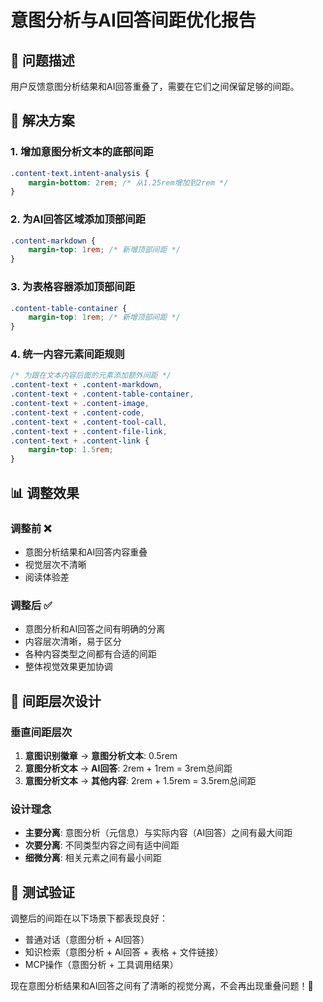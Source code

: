 # 意图分析与AI回答间距优化报告

## 🎯 问题描述
用户反馈意图分析结果和AI回答重叠了，需要在它们之间保留足够的间距。

## 🔧 解决方案

### 1. 增加意图分析文本的底部间距
```css
.content-text.intent-analysis {
    margin-bottom: 2rem; /* 从1.25rem增加到2rem */
}
```

### 2. 为AI回答区域添加顶部间距
```css
.content-markdown {
    margin-top: 1rem; /* 新增顶部间距 */
}
```

### 3. 为表格容器添加顶部间距
```css
.content-table-container {
    margin-top: 1rem; /* 新增顶部间距 */
}
```

### 4. 统一内容元素间距规则
```css
/* 为跟在文本内容后面的元素添加额外间距 */
.content-text + .content-markdown,
.content-text + .content-table-container,
.content-text + .content-image,
.content-text + .content-code,
.content-text + .content-tool-call,
.content-text + .content-file-link,
.content-text + .content-link {
    margin-top: 1.5rem;
}
```

## 📊 调整效果

### 调整前 ❌
- 意图分析结果和AI回答内容重叠
- 视觉层次不清晰
- 阅读体验差

### 调整后 ✅
- 意图分析和AI回答之间有明确的分离
- 内容层次清晰，易于区分
- 各种内容类型之间都有合适的间距
- 整体视觉效果更加协调

## 🎨 间距层次设计

### 垂直间距层次
1. **意图识别徽章** → **意图分析文本**: 0.5rem
2. **意图分析文本** → **AI回答**: 2rem + 1rem = 3rem总间距
3. **意图分析文本** → **其他内容**: 2rem + 1.5rem = 3.5rem总间距

### 设计理念
- **主要分离**: 意图分析（元信息）与实际内容（AI回答）之间有最大间距
- **次要分离**: 不同类型内容之间有适中间距
- **细微分离**: 相关元素之间有最小间距

## 🧪 测试验证
调整后的间距在以下场景下都表现良好：
- 普通对话（意图分析 + AI回答）
- 知识检索（意图分析 + AI回答 + 表格 + 文件链接）
- MCP操作（意图分析 + 工具调用结果）

现在意图分析结果和AI回答之间有了清晰的视觉分离，不会再出现重叠问题！🎉 